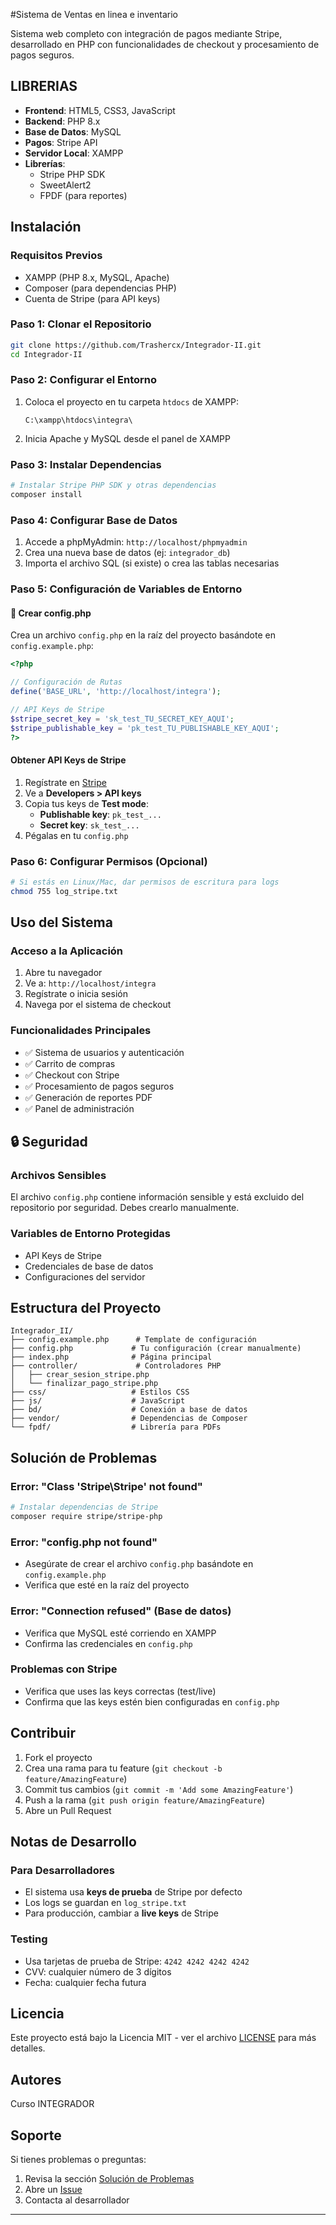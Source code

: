 #Sistema de Ventas en linea e inventario

Sistema web completo con integración de pagos mediante Stripe, desarrollado en PHP con funcionalidades de checkout y procesamiento de pagos seguros.

## LIBRERIAS
- **Frontend**: HTML5, CSS3, JavaScript
- **Backend**: PHP 8.x
- **Base de Datos**: MySQL
- **Pagos**: Stripe API
- **Servidor Local**: XAMPP
- **Librerías**: 
  - Stripe PHP SDK
  - SweetAlert2
  - FPDF (para reportes)

## Instalación

### Requisitos Previos
- XAMPP (PHP 8.x, MySQL, Apache)
- Composer (para dependencias PHP)
- Cuenta de Stripe (para API keys)

### Paso 1: Clonar el Repositorio
```bash
git clone https://github.com/Trashercx/Integrador-II.git
cd Integrador-II
```

### Paso 2: Configurar el Entorno
1. Coloca el proyecto en tu carpeta `htdocs` de XAMPP:
   ```
   C:\xampp\htdocs\integra\
   ```

2. Inicia Apache y MySQL desde el panel de XAMPP

### Paso 3: Instalar Dependencias
```bash
# Instalar Stripe PHP SDK y otras dependencias
composer install
```

### Paso 4: Configurar Base de Datos
1. Accede a phpMyAdmin: `http://localhost/phpmyadmin`
2. Crea una nueva base de datos (ej: `integrador_db`)
3. Importa el archivo SQL (si existe) o crea las tablas necesarias

### Paso 5: Configuración de Variables de Entorno

#### 🔧 Crear config.php
Crea un archivo `config.php` en la raíz del proyecto basándote en `config.example.php`:

```php
<?php

// Configuración de Rutas
define('BASE_URL', 'http://localhost/integra');

// API Keys de Stripe
$stripe_secret_key = 'sk_test_TU_SECRET_KEY_AQUI';
$stripe_publishable_key = 'pk_test_TU_PUBLISHABLE_KEY_AQUI';
?>
```

#### Obtener API Keys de Stripe
1. Regístrate en [Stripe](https://stripe.com)
2. Ve a **Developers > API keys**
3. Copia tus keys de **Test mode**:
   - **Publishable key**: `pk_test_...`
   - **Secret key**: `sk_test_...`
4. Pégalas en tu `config.php` 

### Paso 6: Configurar Permisos (Opcional)
```bash
# Si estás en Linux/Mac, dar permisos de escritura para logs
chmod 755 log_stripe.txt
```

## Uso del Sistema

### Acceso a la Aplicación
1. Abre tu navegador
2. Ve a: `http://localhost/integra`
3. Regístrate o inicia sesión
4. Navega por el sistema de checkout

### Funcionalidades Principales
- ✅ Sistema de usuarios y autenticación
- ✅ Carrito de compras
- ✅ Checkout con Stripe
- ✅ Procesamiento de pagos seguros
- ✅ Generación de reportes PDF
- ✅ Panel de administración

## 🔒 Seguridad

### Archivos Sensibles
El archivo `config.php` contiene información sensible y está excluido del repositorio por seguridad. Debes crearlo manualmente.

### Variables de Entorno Protegidas
- API Keys de Stripe
- Credenciales de base de datos
- Configuraciones del servidor

##  Estructura del Proyecto
```
Integrador_II/
├── config.example.php      # Template de configuración
├── config.php             # Tu configuración (crear manualmente)
├── index.php              # Página principal
├── controller/             # Controladores PHP
│   ├── crear_sesion_stripe.php
│   └── finalizar_pago_stripe.php
├── css/                   # Estilos CSS
├── js/                    # JavaScript
├── bd/                    # Conexión a base de datos
├── vendor/                # Dependencias de Composer
└── fpdf/                  # Librería para PDFs
```

##  Solución de Problemas

### Error: "Class 'Stripe\Stripe' not found"
```bash
# Instalar dependencias de Stripe
composer require stripe/stripe-php
```

### Error: "config.php not found"
- Asegúrate de crear el archivo `config.php` basándote en `config.example.php`
- Verifica que esté en la raíz del proyecto

### Error: "Connection refused" (Base de datos)
- Verifica que MySQL esté corriendo en XAMPP
- Confirma las credenciales en `config.php`

### Problemas con Stripe
- Verifica que uses las keys correctas (test/live)
- Confirma que las keys estén bien configuradas en `config.php`

##  Contribuir

1. Fork el proyecto
2. Crea una rama para tu feature (`git checkout -b feature/AmazingFeature`)
3. Commit tus cambios (`git commit -m 'Add some AmazingFeature'`)
4. Push a la rama (`git push origin feature/AmazingFeature`)
5. Abre un Pull Request

##  Notas de Desarrollo

### Para Desarrolladores
- El sistema usa **keys de prueba** de Stripe por defecto
- Los logs se guardan en `log_stripe.txt`
- Para producción, cambiar a **live keys** de Stripe

### Testing
- Usa tarjetas de prueba de Stripe: `4242 4242 4242 4242`
- CVV: cualquier número de 3 dígitos
- Fecha: cualquier fecha futura

##  Licencia
Este proyecto está bajo la Licencia MIT - ver el archivo [LICENSE](LICENSE) para más detalles.

##  Autores
Curso INTEGRADOR


##  Soporte
Si tienes problemas o preguntas:
1. Revisa la sección [Solución de Problemas](#-solución-de-problemas)
2. Abre un [Issue](https://github.com/Trashercx/Integrador-II/issues)
3. Contacta al desarrollador

---
